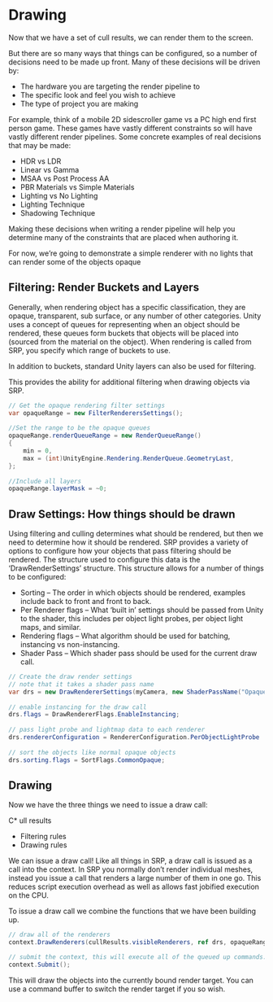 # Drawing
Now that we have a set of cull results, we can render them to the screen.

But there are so many ways that things can be configured, so a number of decisions need to be made up front. Many of these decisions will be driven by:

* The hardware you are targeting the render pipeline to
* The specific look and feel you wish to achieve
* The type of project you are making

For example, think of a mobile 2D sidescroller game vs a PC high end first person game. These games have vastly different constraints so will have vastly different render pipelines. Some concrete examples of real decisions that may be made:

* HDR vs LDR
* Linear vs Gamma
* MSAA vs Post Process AA
* PBR Materials vs Simple Materials
* Lighting vs No Lighting
* Lighting Technique
* Shadowing Technique

Making these decisions when writing a render pipeline will help you determine many of the constraints that are placed when authoring it.

For now, we’re going to demonstrate a simple renderer with no lights that can render some of the objects opaque

## Filtering: Render Buckets and Layers
Generally, when rendering object has a specific classification, they are opaque, transparent, sub surface, or any number of other categories. Unity uses a concept of queues for representing when an object should be rendered, these queues form buckets that objects will be placed into (sourced from the material on the object). When rendering is called from SRP, you specify which range of buckets to use.

In addition to buckets, standard Unity layers can also be used for filtering.

This provides the ability for additional filtering when drawing objects via SRP.

```c#
// Get the opaque rendering filter settings
var opaqueRange = new FilterRenderersSettings();
 
//Set the range to be the opaque queues
opaqueRange.renderQueueRange = new RenderQueueRange()
{
    min = 0,
    max = (int)UnityEngine.Rendering.RenderQueue.GeometryLast,
};
 
//Include all layers
opaqueRange.layerMask = ~0;
```

## Draw Settings: How things should be drawn
Using filtering and culling determines what should be rendered, but then we need to determine how it should be rendered. SRP provides a variety of options to configure how your objects that pass filtering should be rendered. The structure used to configure this data is the ‘DrawRenderSettings’ structure. This structure allows for a number of things to be configured:

* Sorting – The order in which objects should be rendered, examples include back to front and front to back.
* Per Renderer flags – What ‘built in’ settings should be passed from Unity to the shader, this includes per object light probes, per object light maps, and similar.
* Rendering flags – What algorithm should be used for batching, instancing vs non-instancing.
* Shader Pass – Which shader pass should be used for the current draw call.

```c#
// Create the draw render settings
// note that it takes a shader pass name
var drs = new DrawRendererSettings(myCamera, new ShaderPassName("Opaque"));
 
// enable instancing for the draw call
drs.flags = DrawRendererFlags.EnableInstancing;
 
// pass light probe and lightmap data to each renderer
drs.rendererConfiguration = RendererConfiguration.PerObjectLightProbe | RendererConfiguration.PerObjectLightmaps;
 
// sort the objects like normal opaque objects
drs.sorting.flags = SortFlags.CommonOpaque;
```

## Drawing
Now we have the three things we need to issue a draw call:

C* ull results
* Filtering rules
* Drawing rules

We can issue a draw call! Like all things in SRP, a draw call is issued as a call into the context. In SRP you normally don’t render individual meshes, instead you issue a call that renders a large number of them in one go. This reduces script execution overhead as well as allows fast jobified execution on the CPU.

To issue a draw call we combine the functions that we have been building up.

```c#
// draw all of the renderers
context.DrawRenderers(cullResults.visibleRenderers, ref drs, opaqueRange);

// submit the context, this will execute all of the queued up commands.
context.Submit();
```

This will draw the objects into the currently bound render target. You can use a command buffer to switch the render target if you so wish.